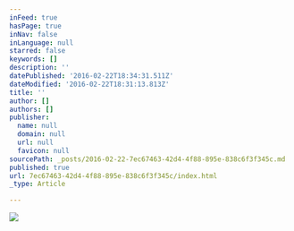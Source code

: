 ```yaml
---
inFeed: true
hasPage: true
inNav: false
inLanguage: null
starred: false
keywords: []
description: ''
datePublished: '2016-02-22T18:34:31.511Z'
dateModified: '2016-02-22T18:31:13.813Z'
title: ''
author: []
authors: []
publisher:
  name: null
  domain: null
  url: null
  favicon: null
sourcePath: _posts/2016-02-22-7ec67463-42d4-4f88-895e-838c6f3f345c.md
published: true
url: 7ec67463-42d4-4f88-895e-838c6f3f345c/index.html
_type: Article

---
```

![](https://the-grid-user-content.s3-us-west-2.amazonaws.com/d8a6b16e-9b59-4588-a285-87c88dea1d60.JPG)